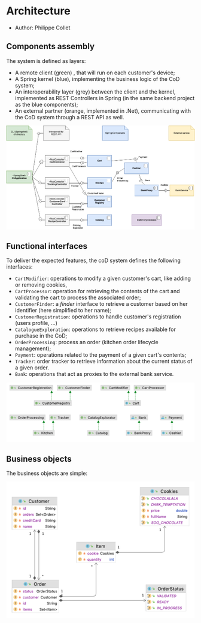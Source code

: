 # Architecture

  * Author: Philippe Collet

## Components assembly

The system is defined as layers:

  * A remote client (green) , that will run on each customer's device;
  * A Spring kernel (blue), implementing the business logic of the CoD system;
  * An interoperability layer (grey) between the client and the kernel, implemented as REST Controllers in Spring (in the same backend project as the blue components);
  * An external partner (orange, implemented in .Net), communicating with the CoD system through a REST API as well.


<p align="center">
  <img src="img/components.png"/>
</p>

## Functional interfaces

To deliver the expected features, the coD system defines the following interfaces:

  * `CartModifier`: operations to modify a given customer's cart, like adding or removing cookies, 
  * `CartProcessor`: operation for retrieving the contents of the cart and validating the cart to process the associated order;
  * `CustomerFinder`: a _finder_ interface to retrieve a customer based on her identifier (here simplified to her name);
  * `CustomerRegistration`: operations to handle customer's registration (users profile, ...)
  * `CatalogueExploration`: operations to retrieve recipes available for purchase in the CoD;
  * `OrderProcessing`: process an order (kitchen order lifecycle management);
  * `Payment`: operations related to the payment of a given cart's contents;
  * `Tracker`: order tracker to retrieve information about the current status of a given order.
  * `Bank`: operations that act as proxies to the external bank service.

<p align="center">
  <img src="img/interfaces.png"/>
</p>

## Business objects

The business objects are simple:

<p align="center">
  <img src="img/entities.png"/>
</p>

